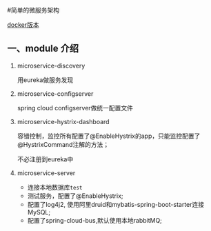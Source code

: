 #简单的微服务架构

[docker版本](https://github.com/chw741852/microservice)

## 一、module 介绍

1. microservice-discovery

   用eureka做服务发现

2. microservice-configserver

   spring cloud configserver做统一配置文件

3. microservice-hystrix-dashboard

   容错控制，监控所有配置了@EnableHystrix的app，只能监控配置了@HystrixCommand注解的方法；

   不必注册到eureka中

4. microservice-server

   * 连接本地数据库`test`
   * 测试服务，配置了@EnableHystrix;
   * 配置了log4j2, 使用阿里druid和mybatis-spring-boot-starter连接MySQL;
   * 配置了spring-cloud-bus,默认使用本地rabbitMQ;
   
